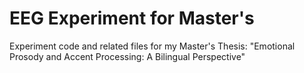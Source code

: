 # EEG Experiment for Master's

Experiment code and related files for my Master's Thesis: "Emotional Prosody and Accent Processing: A Bilingual Perspective"
